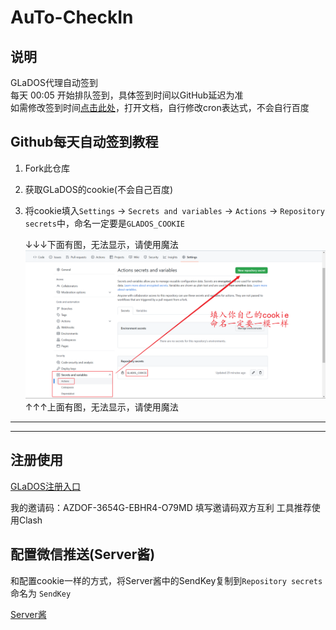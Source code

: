 # AuTo-CheckIn

## 说明
GLaDOS代理自动签到  
每天 00:05 开始排队签到，具体签到时间以GitHub延迟为准  
如需修改签到时间[点击此处](./.github/workflows/GLaDOS_CheckIn.yml)，打开文档，自行修改cron表达式，不会自行百度  


## Github每天自动签到教程

1. Fork此仓库
2. 获取GLaDOS的cookie(不会自己百度)
3. 将cookie填入`Settings` -> `Secrets and variables` -> `Actions` -> `Repository secrets`中，命名一定要是`GLADOS_COOKIE`

    ↓↓↓下面有图，无法显示，请使用魔法
    ![](./GLaDOS/images/img-1.png)
    ↑↑↑上面有图，无法显示，请使用魔法

---
---


## 注册使用

[GLaDOS注册入口](https://github.com/glados-network/GLaDOS)

我的邀请码：AZDOF-3654G-EBHR4-O79MD
填写邀请码双方互利
工具推荐使用Clash


## 配置微信推送(Server酱)

和配置cookie一样的方式，将Server酱中的SendKey复制到`Repository secrets`命名为 `SendKey`

[Server酱](https://sct.ftqq.com/)
